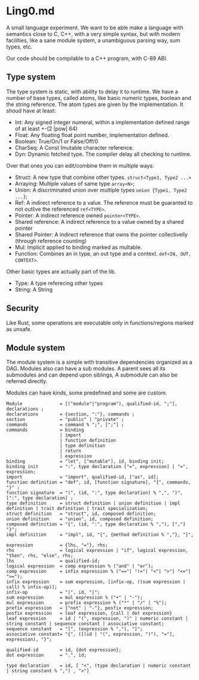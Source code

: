 Ling0.md
========

A small language experiment. We want to be able make a language with semantics close to C, C++,
with a very simple syntax, but with modern facilities, like a sane module system, a unambiguous
parsing way, sum types, etc.

Our code should be compilable to a C++ program, with C-89 ABI.

Type system
-----------
The type system is static, with ability to delay it to runtime. We have a number of base types, called atoms,
like basic numeric types, boolean and the string reference. The atom types are given by the implementation.
It shoud have at least:

- Int: Any signed integer numeral, within a implementation defined range of at least +-(2 |pow| 64)
- Float: Any floating float point number, implementation defined.
- Boolean: True/On/1 or False/Off/0
- CharSeq: A Const Imutable character reference.
- Dyn: Dynamic fetched type. The compiler delay all checking to runtime.

Over that ones you can edit/combine them in multiple ways:
- Struct: A new type that combine other types. `struct<Type1, Type2 ...>`
- Arraying: Multiple values of same type `array<N>`;
- Union: A discriminated union over multiple types `union {Type1, Type2 ...}`;
- Ref: A indirect reference to a value. The reference must be guaranted to not outlive the referenced `ref<TYPE>`.
- Pointer: A indirect reference owned `pointer<TYPE>`.
- Shared reference: A indirect reference to a value owned by a shared pointer
- Shared Pointer: A indirect reference that owns the pointer collectivelly (through reference counting)
- Mul: Implicit applied to binding marked as multable.
- Function: Combines an in type, an out type and a context. `def<IN, OUT, CONTEXT>`.

Other basic types are actually part of the lib.
- Type: A type referecing other types
- String: A String

Security
--------
Like Rust, some operations are executable only in functions/regions marked as unsafe.

Module system
-------------
The module system is a simple with transitive dependencies organized as a DAG. Modules also can have a
sub modules. A parent sees all its submodules and can depend upon siblings, A submodule can also be referred directly.

Modules can have kinds, some predefined and some are custom.

```ebnf
Module              = [("module"|"program"), qualified-id, ";"], declarations ;
declarations        = {section, ":"}, commands ;
section             = "public" | "private" ;
commands            = command % ";", [";"] ;
commands            = binding
                    | import
                    | function definition
                    | type definition
                    | return
                    | expression
binding             = "let", ["mutable"], id, binding init;
binding init        = ":", type declaration ["=", expression] | "=", expression;
import              = "import", qualified-id, ["as", id];
function definition = "def", id, [function signature], "{", commands, "}" ;
function signature  = "(", (id, ":", type declaration) % ",", ")", [":", type declaration] ;
type definition     = struct definition | union definition | impl definition | trait definition | trait specialization;
struct definition   = "struct", id, composed definition;
union definition    = "union", id, composed definition;
composed definition = "{", (id, ":", type declaration % ","), [","] "}";
impl definition     = "impl", id, "{", {method definition % ","}, "}",

expression          = {lhs, "="}, rhs;
rhs                 = logical expression | "if", logical expression, "then", rhs, "else", rhs;
lhs                 = qualified-id;
logical expression  = comp expression % ("and" | "or");
comp expression     = infix expression % ("=="| "!="| "<"| ">"| "<="| ">=");
infix expression    = sum expression, [infix-op, ((sum expression | call) % infix-op)];
infix-op            = "|", id, "|";
sum expression      = mul expression % ("+" | "-");
mul expression      = prefix expression % ("*" | "/" | "%");
prefix expression   = {"not" | "-"}, posfix expression;
posfix expression   = leaf expression, {call | dot expression}
leaf expression     = id | "(", expression, ")" | numeric constant | string constant | sequence constant | associative constant;
sequence constant   = "[", (expression % ","), "]";
associative constant= "{", ([(id | "(", expression, ")"), "="], expression), "}";

qualified-id        = id, {dot expression};
dot expression      = ".", id;

type declaration    = id, [ "<", (type declaration | numeric constant | string constant % ",") , ">"]
```
